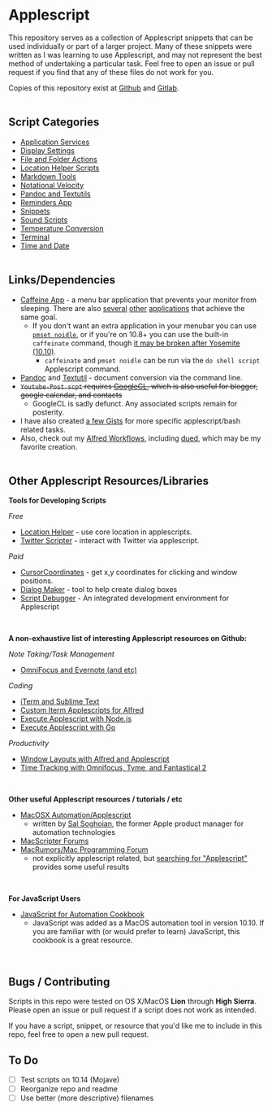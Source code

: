Applescript
============

This repository serves as a collection of Applescript snippets that can be used individually or part of a larger project. Many of these snippets were written as I was learning to use Applescript, and may not represent the best method of undertaking a particular task. Feel free to open an issue or pull request if you find that any of these files do not work for you. 

Copies of this repository exist at [Github](https://github.com/unforswearing/applescript ) and [Gitlab](https://gitlab.com/unforswearing/applescript).
<BR><BR>

## Script Categories

- [Application Services](./Application%20Services)
- [Display Settings](./Display%20Settings)
- [File and Folder Actions](./File%20and%20Folder%20Actions)
- [Location Helper Scripts](./Location%20Helper%20Scripts)
- [Markdown Tools](./Markdown%20Tools)
- [Notational Velocity](./Notational%20Velocity)
- [Pandoc and Textutils](./Pandoc%20and%20Textutils)  
- [Reminders App](./Reminders%20App)
- [Snippets](./Snippets)
- [Sound Scripts](./Sound%20Scripts)
- [Temperature Conversion](./Temperature%20Conversion)
- [Terminal](./Terminal)
- [Time and Date](./Time%20and%20Date)
  <BR><BR>


## Links/Dependencies

- [Caffeine App](http://lightheadsw.com/caffeine/) - a menu bar application that prevents your monitor from sleeping. There are also [several](https://itunes.apple.com/us/app/caffeinated-anti-sleep-app/id1362171212?mt=12) [other](https://itunes.apple.com/us/app/amphetamine/id937984704?mt=12) [applications](https://github.com/newmarcel/KeepingYouAwake) that achieve the same goal.  
  - If you don't want an extra application in your menubar you can use [`pmset noidle`](https://apple.stackexchange.com/a/1459), or if you're on 10.8+ you can use the built-in `caffeinate` command, though [it may be broken after Yosemite (10.10)](https://discussions.apple.com/thread/7858428).  
    - `caffeinate` and `pmset noidle` can be run via the `do shell script` Applescript command.
- [Pandoc](http://johnmacfarlane.net/pandoc/) and [Textutil](https://ss64.com/osx/textutil.html) - document conversion via the command line.
- <s>`Youtube-Post.scpt` requires [GoogleCL](https://code.google.com/p/googlecl/), which is also useful for blogger, google calendar, and contacts</s>
  - GoogleCL is sadly defunct. Any associated scripts remain for posterity.
- I have also created [a few Gists](https://gist.github.com/unforswearing?s=applescript) for more specific applescript/bash related tasks.
- Also, check out my [Alfred Workflows](https://github.com/unforswearing/alfredWorkflows), including [dued](https://github.com/unforswearing/dued), which may be my favorite creation.
  <BR><BR>

## Other Applescript Resources/Libraries

**Tools for Developing Scripts**

*Free*

- [Location Helper](http://www.mousedown.net/mouseware/LocationHelper.html) - use core location in applescripts.
- [Twitter Scripter](http://www.mousedown.net/mouseware/TwitterScripter.html) - interact with Twitter via applescript.

*Paid*

- [CursorCoordinates](http://www.limitpointstore.com/products/cursorcoordinates/)  - get x,y coordinates for clicking and window positions.
- [Dialog Maker](https://sites.google.com/site/dialogmakerhelp/) - tool to help create dialog boxes
- [Script Debugger](https://latenightsw.com/) - An integrated development environment for Applescript

<br>

**A non-exhaustive list of interesting Applescript resources on Github:**

*Note Taking/Task Management*
- [OmniFocus and Evernote (and etc)](https://github.com/geekcomputers/Applescript)

*Coding*
- [iTerm and Sublime Text](https://github.com/fallroot/applescript-applets)
- [Custom Iterm Applescripts for Alfred](https://github.com/stuartcryan/custom-iterm-applescripts-for-alfred)
- [Execute Applescript with Node.js](https://github.com/TooTallNate/node-applescript)
- [Execute Applescript with Go](https://github.com/everdev/mack)

*Productivity*
- [Window Layouts with Alfred and Applescript](https://github.com/jgallen23/layouts)
- [Time Tracking with Omnifocus, Tyme, and Fantastical 2](https://github.com/fuxialexander/Applescript)

<br>

**Other useful Applescript resources / tutorials / etc**

- [MacOSX Automation/Applescript](https://macosxautomation.com/applescript/)
    - written by [Sal Soghoian](http://macosautomation.com/about.html), the former Apple product manager for automation technologies
- [MacScripter Forums](http://www.macscripter.net/index.php)
- [MacRumors/Mac Programming Forum](https://forums.macrumors.com/forums/mac-programming.73/)
    - not explicitly applescript related, but [searching for "Applescript"](https://forums.macrumors.com/search/4005546/?q=Applescript&o=date) provides some useful results

<br>

**For JavaScript Users**

- [JavaScript for Automation Cookbook](https://github.com/JXA-Cookbook/JXA-Cookbook/wiki) 
  - JavaScript was added as a MacOS automation tool in version 10.10. If you are familiar with (or would prefer to learn) JavaScript, this cookbook is a great resource. 

<br>

## Bugs / Contributing

Scripts in this repo were tested on OS X/MacOS **Lion** through **High Sierra**. Please open an issue or pull request if a script does not work as intended. 

If you have a script, snippet, or resource that you'd like me to include in this repo, feel free to open a new pull request.

## To Do

- [ ] Test scripts on 10.14 (Mojave)
- [ ] Reorganize repo and readme
- [ ] Use better (more descriptive) filenames